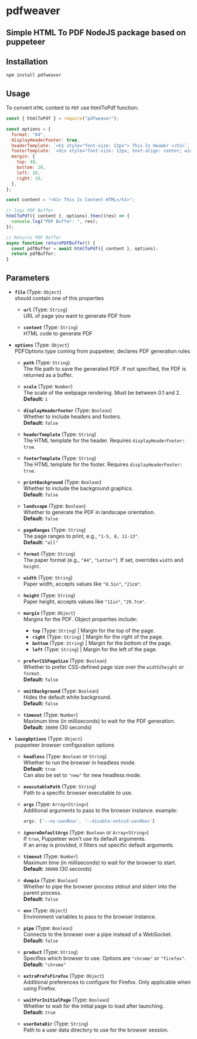 # pdfweaver

## Simple HTML To PDF NodeJS package based on puppeteer

## Installation

```sh
npm install pdfweaver
```

## Usage

To convert `HTML` content to `PDF` use htmlToPdf function:

```js
const { htmlToPdf } = require("pdfweaver");

const options = {
  format: "A4",
  displayHeaderFooter: true,
  headerTemplate: `<h1 style="font-size: 12px"> This Is Header </h1>`,
  footerTemplate: `<div style="font-size: 12px; text-align: center; width: 100%"><span class="pageNumber"></span> / <span class="totalPages"></span></div>`,
  margin: {
    top: 40,
    bottom: 20,
    left: 10,
    right: 10,
  },
};

const content = "<h1> This Is Content HTML</h1>";

// logs PDF Buffer
htmlToPdf({ content }, options).then((res) => {
  console.log("PDF Buffer: ", res);
});

// Returns PDF Buffer
async function returnPDFBuffer() {
  const pdfBuffer = await htmlToPdf({ content }, options);
  return pdfBuffer;
}
```

## Parameters

- **`file`** (Type: `Object`)   
should contain one of this properties
  
  - **`url`** (Type: `String`)  
  URL of page you want to generate PDF from
  
  - **`content`** (Type: `String`)  
  HTML code to generate PDF

- **`options`** (Type: `Object`)  
 PDFOptions type coming from puppeteer, declares PDF generation rules
  - **`path`** (Type: `String`)  
  The file path to save the generated PDF. If not specified, the PDF is returned as a buffer.

  - **`scale`** (Type: `Number`)  
    The scale of the webpage rendering. Must be between 0.1 and 2.  
    **Default:** `1`

  - **`displayHeaderFooter`** (Type: `Boolean`)  
    Whether to include headers and footers.  
    **Default:** `false`

  - **`headerTemplate`** (Type: `String`)  
    The HTML template for the header. Requires `displayHeaderFooter: true`.

  - **`footerTemplate`** (Type: `String`)  
    The HTML template for the footer. Requires `displayHeaderFooter: true`.

  - **`printBackground`** (Type: `Boolean`)  
    Whether to include the background graphics.  
    **Default:** `false`

  - **`landscape`** (Type: `Boolean`)  
    Whether to generate the PDF in landscape orientation.  
    **Default:** `false`

  - **`pageRanges`** (Type: `String`)  
    The page ranges to print, e.g., `"1-5, 8, 11-13"`.  
    **Default:** `"all"`

  - **`format`** (Type: `String`)  
    The paper format (e.g., `"A4"`, `"Letter"`). If set, overrides `width` and `height`.

  - **`width`** (Type: `String`)  
    Paper width, accepts values like `"8.5in"`, `"21cm"`.

  - **`height`** (Type: `String`)  
    Paper height, accepts values like `"11in"`, `"29.7cm"`.

  - **`margin`** (Type: `Object`)  
    Margins for the PDF. Object properties include:
    - **`top`** (Type: `String`) | Margin for the top of the page.
    - **`right`** (Type: `String`) | Margin for the right of the page.
    - **`bottom`** (Type: `String`) | Margin for the bottom of the page.
    - **`left`** (Type: `String`) | Margin for the left of the page.

  - **`preferCSSPageSize`** (Type: `Boolean`)  
    Whether to prefer CSS-defined page size over the `width`/`height` or `format`.  
    **Default:** `false`

  - **`omitBackground`** (Type: `Boolean`)  
    Hides the default white background.  
    **Default:** `false`

  - **`timeout`** (Type: `Number`)  
    Maximum time (in milliseconds) to wait for the PDF generation.  
    **Default:** `30000` (30 seconds)

- **`laungOptions`** (Type: `Object`)   
  puppeteer browser configuration options
  - **`headless`** (Type: `Boolean` or `String`)  
  Whether to run the browser in headless mode.  
  **Default:** `true`  
  Can also be set to `"new"` for new headless mode.

  - **`executablePath`** (Type: `String`)  
    Path to a specific browser executable to use.

  - **`args`** (Type: `Array<String>`)  
    Additional arguments to pass to the browser instance.
    example: 
    ```js
    args: ['--no-sandbox', '--disable-setuid-sandbox'] 
    ```

  - **`ignoreDefaultArgs`** (Type: `Boolean` or `Array<String>`)  
    If `true`, Puppeteer won't use its default arguments.  
    If an array is provided, it filters out specific default arguments.

  - **`timeout`** (Type: `Number`)  
    Maximum time (in milliseconds) to wait for the browser to start.  
    **Default:** `30000` (30 seconds)

  - **`dumpio`** (Type: `Boolean`)  
    Whether to pipe the browser process stdout and stderr into the parent process.  
    **Default:** `false`

  - **`env`** (Type: `Object`)  
    Environment variables to pass to the browser instance.

  - **`pipe`** (Type: `Boolean`)  
    Connects to the browser over a pipe instead of a WebSocket.  
    **Default:** `false`

  - **`product`** (Type: `String`)  
    Specifies which browser to use. Options are `"chrome"` or `"firefox"`.  
    **Default:** `"chrome"`

  - **`extraPrefsFirefox`** (Type: `Object`)  
    Additional preferences to configure for Firefox. Only applicable when using Firefox.

  - **`waitForInitialPage`** (Type: `Boolean`)  
    Whether to wait for the initial page to load after launching.  
    **Default:** `true`

  - **`userDataDir`** (Type: `String`)  
    Path to a user data directory to use for the browser session.